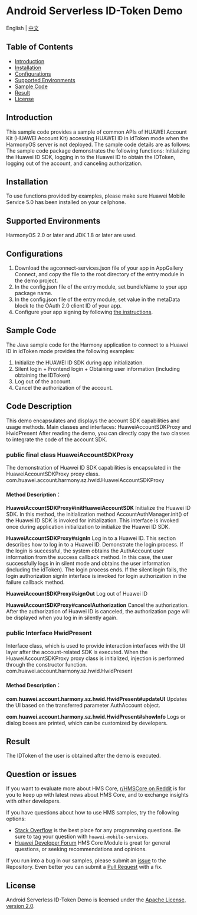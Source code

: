 # Android Serverless ID-Token Demo

English | [中文](README_ZH.md) 


## Table of Contents

 * [Introduction](#introduction)
 * [Installation](#installation)
 * [Configurations](#configurations)
 * [Supported Environments](#supported-environments)
 * [Sample Code](#sample-code)
 * [Result](#result)
 * [License](#license)
 
## Introduction
This sample code provides a sample of common APIs of HUAWEI Account Kit (HUAWEI Account Kit) accessing HUAWEI ID in idToken mode when the HarmonyOS server is not deployed. The sample code details are as follows:
The sample code package demonstrates the following functions: Initializing the Huawei ID SDK, logging in to the Huawei ID to obtain the IDToken, logging out of the account, and canceling authorization.

## Installation
To use functions provided by examples, please make sure Huawei Mobile Service 5.0 has been installed on your cellphone.
## Supported Environments
HarmonyOS 2.0 or later and JDK 1.8 or later are used.

	
## Configurations  
1. Download the agconnect-services.json file of your app in AppGallery Connect, and copy the file to the root directory of the entry module in the demo project.
2. In the config.json file of the entry module, set bundleName to your app package name.
3. In the config.json file of the entry module, set value in the metaData block to the OAuth 2.0 client ID of your app.
4. Configure your app signing by following [the instructions](https://developer.huawei.com/consumer/en/doc/development/HMSCore-Guides/harmonyos-java-config-app-signing-0000001199536987). 
	
## Sample Code
The Java sample code for the Harmony application to connect to a Huawei ID in idToken mode provides the following examples:
1. Initialize the HUAWEI ID SDK during app initialization.
2. Silent login + Frontend login + Obtaining user information (including obtaining the IDToken)
3. Log out of the account.
4. Cancel the authorization of the account.

## Code Description
This demo encapsulates and displays the account SDK capabilities and usage methods.
Main classes and interfaces: HuaweiAccountSDKProxy and HwidPresent
After reading the demo, you can directly copy the two classes to integrate the code of the account SDK.

### public final class HuaweiAccountSDKProxy
The demonstration of Huawei ID SDK capabilities is encapsulated in the HuaweiAccountSDKProxy proxy class.
com.huawei.account.harmony.sz.hwid.HuaweiAccountSDKProxy
#### Method Description：
**HuaweiAccountSDKProxy#initHuaweiAccountSDK**
Initialize the Huawei ID SDK.
In this method, the initialization method AccountAuthManager.init() of the Huawei ID SDK is invoked for initialization.
This interface is invoked once during application initialization to initialize the Huawei ID SDK.

**HuaweiAccountSDKProxy#signIn**
Log in to a Huawei ID. This section describes how to log in to a Huawei ID.
Demonstrate the login process. If the login is successful, the system obtains the AuthAccount user information from the success callback method. In this case, the user successfully logs in in silent mode and obtains the user information (including the idToken). The login process ends.
If the silent login fails, the login authorization signIn interface is invoked for login authorization in the failure callback method.

**HuaweiAccountSDKProxy#signOut**
Log out of Huawei ID

**HuaweiAccountSDKProxy#cancelAuthorization**
Cancel the authorization.
After the authorization of Huawei ID is canceled, the authorization page will be displayed when you log in in silently again.

### public Interface HwidPresent
Interface class, which is used to provide interaction interfaces with the UI layer after the account-related SDK is executed.
When the HuaweiAccountSDKProxy proxy class is initialized, injection is performed through the constructor function.
com.huawei.account.harmony.sz.hwid.HwidPresent
#### Method Description：
**com.huawei.account.harmony.sz.hwid.HwidPresent#updateUI**
Updates the UI based on the transferred parameter AuthAccount object.

**com.huawei.account.harmony.sz.hwid.HwidPresent#showInfo**
Logs or dialog boxes are printed, which can be customized by developers.

## Result
The IDToken of the user is obtained after the demo is executed.

## Question or issues
If you want to evaluate more about HMS Core,
[r/HMSCore on Reddit](https://www.reddit.com/r/HuaweiDevelopers/) is for you to keep up with latest news about HMS Core, and to exchange insights with other developers.

If you have questions about how to use HMS samples, try the following options:
- [Stack Overflow](https://stackoverflow.com/questions/tagged/huawei-mobile-services) is the best place for any programming questions. Be sure to tag your question with 
`huawei-mobile-services`.
- [Huawei Developer Forum](https://forums.developer.huawei.com/forumPortal/en/home?fid=0101187876626530001) HMS Core Module is great for general questions, or seeking recommendations and opinions.

If you run into a bug in our samples, please submit an [issue](https://github.com/HMS-Core/huawei-account-demo/issues) to the Repository. Even better you can submit a [Pull Request](https://github.com/HMS-Core/huawei-account-demo/pulls) with a fix.

##  License
Android Serverless ID-Token Demo is licensed under the [Apache License, version 2.0](http://www.apache.org/licenses/LICENSE-2.0).
